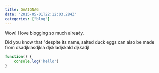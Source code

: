 ```yaml
---
title: GAAIGNAG
date: "2015-05-01T22:12:03.284Z"
categories: ["blog"]
---
```


Wow! I love blogging so much already.

Did you know that "despite its name, salted duck eggs can also be made from
dsadjklasdjkla
djskladjskald
djskadjl

```js
function() {
    console.log('hello')
}
```
